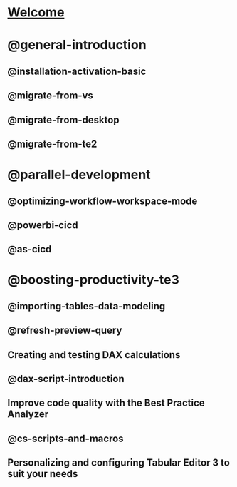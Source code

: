 ﻿# [Welcome](index.md)
# @general-introduction
## @installation-activation-basic
## @migrate-from-vs
## @migrate-from-desktop
## @migrate-from-te2
# @parallel-development
## @optimizing-workflow-workspace-mode
## @powerbi-cicd
## @as-cicd
# @boosting-productivity-te3
## @importing-tables-data-modeling
## @refresh-preview-query
## Creating and testing DAX calculations
## @dax-script-introduction
## Improve code quality with the Best Practice Analyzer
## @cs-scripts-and-macros
## Personalizing and configuring Tabular Editor 3 to suit your needs